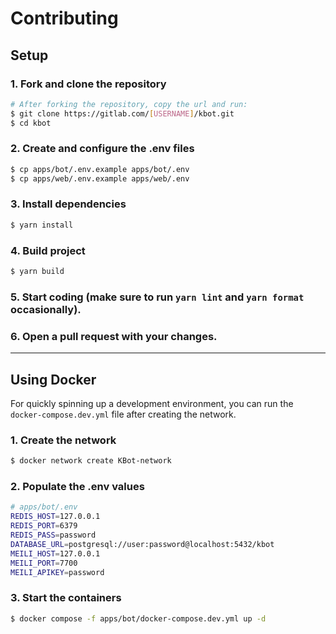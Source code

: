 # Contributing

## Setup

### 1. Fork and clone the repository

```bash
# After forking the repository, copy the url and run:
$ git clone https://gitlab.com/[USERNAME]/kbot.git
$ cd kbot
```

### 2. Create and configure the .env files

```bash
$ cp apps/bot/.env.example apps/bot/.env
$ cp apps/web/.env.example apps/web/.env
```

### 3. Install dependencies

```bash
$ yarn install
```

### 4. Build project

```bash
$ yarn build
```

### 5. Start coding (make sure to run `yarn lint` and `yarn format` occasionally).

### 6. Open a pull request with your changes.

---

## Using Docker

For quickly spinning up a development environment, you can run the `docker-compose.dev.yml` file after creating the network.

### 1. Create the network

```bash
$ docker network create KBot-network
```

### 2. Populate the .env values

```bash
# apps/bot/.env
REDIS_HOST=127.0.0.1
REDIS_PORT=6379
REDIS_PASS=password
DATABASE_URL=postgresql://user:password@localhost:5432/kbot
MEILI_HOST=127.0.0.1
MEILI_PORT=7700
MEILI_APIKEY=password
```

### 3. Start the containers

```bash
$ docker compose -f apps/bot/docker-compose.dev.yml up -d
```
